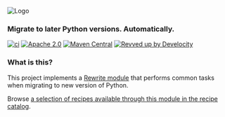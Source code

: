 ![Logo](https://github.com/openrewrite/rewrite/raw/main/doc/logo-oss.png)
### Migrate to later Python versions. Automatically.

[![ci](https://github.com/openrewrite/rewrite-migrate-python/actions/workflows/ci.yml/badge.svg)](https://github.com/openrewrite/rewrite-migrate-python/actions/workflows/ci.yml)
[![Apache 2.0](https://img.shields.io/github/license/openrewrite/rewrite-migrate-python.svg)](https://www.apache.org/licenses/LICENSE-2.0)
[![Maven Central](https://img.shields.io/maven-central/v/org.openrewrite.recipe/rewrite-migrate-python.svg)](https://mvnrepository.com/artifact/org.openrewrite.recipe/rewrite-migrate-python)
[![Revved up by Develocity](https://img.shields.io/badge/Revved%20up%20by-Develocity-06A0CE?logo=Gradle&labelColor=02303A)](https://ge.openrewrite.org/scans)

### What is this?

This project implements a [Rewrite module](https://github.com/openrewrite/rewrite) that performs common tasks when migrating to new version of Python.

Browse [a selection of recipes available through this module in the recipe catalog](https://docs.openrewrite.org/recipes/python/migrate).
